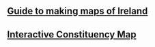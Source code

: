 ## [Guide to making maps of Ireland](https://brendanjodowd.github.io/map_guide/)

## [Interactive Constituency Map](https://brendanjodowd.github.io/cons_map/)
